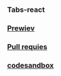 ### Tabs-react

### [Prewiev](https://onefun1.github.io/tabs-react/)

### [Pull requies](https://onefun1.github.io/tabs-react/)

### [codesandbox](https://z3yj594zm4.codesandbox.io/)
